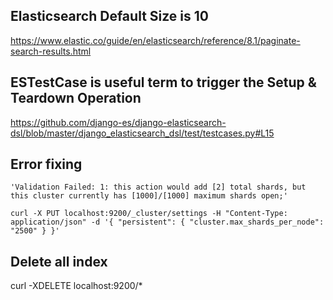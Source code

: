 ## Elasticsearch Default Size is 10
https://www.elastic.co/guide/en/elasticsearch/reference/8.1/paginate-search-results.html

## ESTestCase is useful term to trigger the Setup & Teardown Operation
https://github.com/django-es/django-elasticsearch-dsl/blob/master/django_elasticsearch_dsl/test/testcases.py#L15

## Error fixing
`'Validation Failed: 1: this action would add [2] total shards, but this cluster currently has [1000]/[1000] maximum shards open;'`
```
curl -X PUT localhost:9200/_cluster/settings -H "Content-Type: application/json" -d '{ "persistent": { "cluster.max_shards_per_node": "2500" } }'
```

## Delete all index
curl -XDELETE localhost:9200/*
